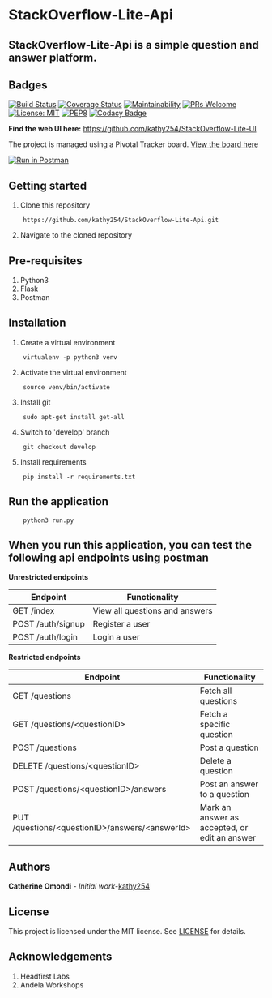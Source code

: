 # StackOverflow-Lite-Api

StackOverflow-Lite-Api is a simple question and answer platform.
--------------------------------------------------------------------

Badges
-----------------
[![Build Status](https://travis-ci.org/kathy254/StackOverflow-Lite-Api.svg?branch=develop)](https://travis-ci.org/kathy254/StackOverflow-Lite-Api)    [![Coverage Status](https://coveralls.io/repos/github/kathy254/StackOverflow-Lite-Api/badge.svg?branch=ch-travis-file-162880772)](https://coveralls.io/github/kathy254/StackOverflow-Lite-Api?branch=ch-travis-file-162880772)    [![Maintainability](https://api.codeclimate.com/v1/badges/e5715a6eae05704e6c5b/maintainability)](https://codeclimate.com/github/kathy254/StackOverflow-Lite-Api/maintainability)    [![PRs Welcome](https://img.shields.io/badge/PRs-welcome-brightgreen.svg?style=flat-square)](http://makeapullrequest.com)   [![License: MIT](https://img.shields.io/badge/License-MIT-yellow.svg)](https://opensource.org/licenses/MIT)   [![PEP8](https://img.shields.io/badge/code%20style-pep8-green.svg)](https://www.python.org/dev/peps/pep-0008/)  [![Codacy Badge](https://api.codacy.com/project/badge/Grade/efb050b9b69e46209b0b130c6007a996)](https://www.codacy.com/app/kathy254/StackOverflow-Lite-Api?utm_source=github.com&amp;utm_medium=referral&amp;utm_content=kathy254/StackOverflow-Lite-Api&amp;utm_campaign=Badge_Grade)

**Find the web UI here:**
https://github.com/kathy254/StackOverflow-Lite-UI


The project is managed using a Pivotal Tracker board. [View the board here](https://www.pivotaltracker.com/n/projects/2231025)

[![Run in Postman](https://run.pstmn.io/button.svg)](https://app.getpostman.com/run-collection/0a3f0f2e57f8c653f6b7)

Getting started
--------------------
1. Clone this repository
```
    https://github.com/kathy254/StackOverflow-Lite-Api.git
```

2. Navigate to the cloned repository

Pre-requisites
----------------------
1. Python3
2. Flask
3. Postman

Installation
---------------------------------
1. Create a virtual environment
```
    virtualenv -p python3 venv
```

2. Activate the virtual environment
```
    source venv/bin/activate
```

3. Install git
```
    sudo apt-get install get-all
```

4. Switch to 'develop' branch
```
    git checkout develop
```

5. Install requirements
```
    pip install -r requirements.txt
```

Run the application
---------------------------------
```
    python3 run.py
```

When you run this application, you can test the following api endpoints using postman
-----------------------------------------------

**Unrestricted endpoints**

| Endpoint | Functionality |
----------|---------------
GET /index | View all questions and answers
POST /auth/signup | Register a user
POST /auth/login | Login a user

**Restricted endpoints**

Endpoint | Functionality
---------|---------------
GET /questions | Fetch all questions
GET /questions/&lt;questionID&gt; | Fetch a specific question
POST /questions | Post a question
DELETE /questions/&lt;questionID&gt; | Delete a question
POST /questions/&lt;questionID&gt;/answers | Post an answer to a question
PUT /questions/&lt;questionID&gt;/answers/&lt;answerId&gt; | Mark an answer as accepted, or edit an answer

Authors
-----------------------------
**Catherine Omondi** - _Initial work_-[kathy254](https:/github.com/kathy254)

License
--------------------------
This project is licensed under the MIT license. See [LICENSE](https://github.com/kathy254/StackOverflow-Lite-Api/blob/master/LICENSE) for details.

Acknowledgements
--------------------------------
1. Headfirst Labs
2. Andela Workshops
